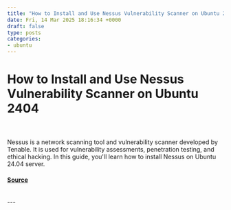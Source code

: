 ```yaml
---
title: "How to Install and Use Nessus Vulnerability Scanner on Ubuntu 2404"
date: Fri, 14 Mar 2025 18:16:34 +0000
draft: false
type: posts
categories: 
- ubuntu
---
```

# How to Install and Use Nessus Vulnerability Scanner on Ubuntu 2404

<br/>

<br/>
Nessus is a network scanning tool and vulnerability scanner developed by Tenable. It is used for vulnerability assessments, penetration testing, and ethical hacking. In this guide, you'll learn how to install Nessus on Ubuntu 24.04 server.

#### [Source](https://www.howtoforge.com/how-to-install-and-use-nessus-vulnerability-scanner-on-ubuntu-24-04/)

<br/>
---
